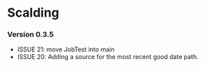 # Scalding #

### Version 0.3.5 ###
* ISSUE 21: move JobTest into main
* ISSUE 20: Adding a source for the most recent good date path.
